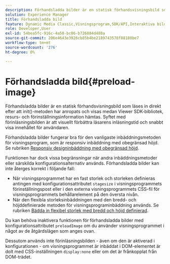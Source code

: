 ```yaml
---
description: Förhandsladda bilder är en statisk förhandsvisningsbild som läses in direkt efter att init()-metoden har anropats och visas medan Viewer SDK-bibliotek, resurs- och förinställningsinformation hämtas. Syftet med förinläsningsbilden är att visuellt förbättra läsarens inläsningstid och snabbt visa innehållet för användaren.
solution: Experience Manager
title: Förhandsladda bild
feature: Dynamic Media Classic,Visningsprogram,SDK/API,Interaktiva bilder
role: Developer,User
exl-id: 54bea5fc-916c-4a58-bc06-b726884d488a
source-git-commit: 206e4643e3926cb85b4be2189743578f88180be7
workflow-type: tm+mt
source-wordcount: '276'
ht-degree: 0%

---
```


# Förhandsladda bild{#preload-image}

Förhandsladda bilder är en statisk förhandsvisningsbild som läses in direkt efter att init()-metoden har anropats och visas medan Viewer SDK-bibliotek, resurs- och förinställningsinformation hämtas. Syftet med förinläsningsbilden är att visuellt förbättra läsarens inläsningstid och snabbt visa innehållet för användaren.

Förhandsladda bilder fungerar bra för den vanligaste inbäddningsmetoden för visningsprogram, som är responsiv inbäddning med obegränsad höjd. Se rubriken [Responsiv designinbäddning med obegränsad höjd](../../c-html5-aem-asset-viewers/c-html5-aem-interactive-images/c-html5-aem-interactive-images.md#section-6bb5d3c502544ad18a58eafe12a13435).

Funktionen har dock vissa begränsningar när andra inbäddningsmetoder eller särskilda konfigurationsalternativ används. Förhandsladda bilder kan inte återges korrekt i följande fall:

* När visningsprogrammet har en fast storlek och storleken definieras antingen med konfigurationsattributet `stagesize` i visningsprogrammets förinställningspost eller i den externa visningsprogrammets CSS-fil för visningsprogrammets behållarelement på den översta nivån.
* När den flexibla storleksinbäddningen med den bredd- och höjddefinierade metoden för visningsprograminbäddning används. Se rubriken [Bädda in flexibel storlek med bredd och höjd definierad](../../c-html5-aem-asset-viewers/c-html5-aem-interactive-images/c-html5-aem-interactive-images.md#section-6bb5d3c502544ad18a58eafe12a13435).

Du kan behöva inaktivera funktionen för förhandsladda bilder med konfigurationsattributet `preloadImage` om du använder visningsprogrammet i något av de åtgärdslägen som anges ovan.

Dessutom används inte förinläsningsbilden - även om den är aktiverad i konfigurationen - om visningsprogrammet är inbäddat i DOM-elementet är dolt med CSS-inställningen `display:none` eller om det är frånkopplat från DOM-trädet.
